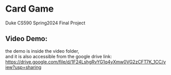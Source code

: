# Card Game

Duke CS590 Spring2024 Final Project

## Video Demo:
the demo is inside the video folder, \
and it is also accessible from the google drive link: https://drive.google.com/file/d/1F24LshgRvYG1q4yXmw0VG2zCFT7K_1CC/view?usp=sharing

